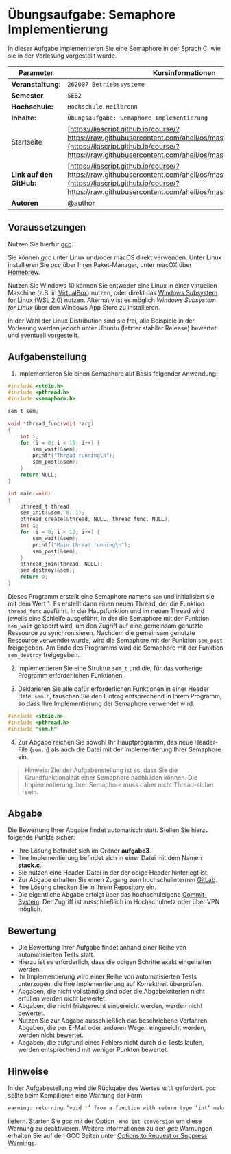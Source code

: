 # Übungsaufgabe: Semaphore Implementierung

In dieser Aufgabe implementieren Sie eine Semaphore in der Sprach C, wie sie in der Vorlesung vorgestellt wurde.  

<!-- data-type="none" -->
| Parameter | Kursinformationen |
| --- | --- |
| **Veranstaltung:** | `262007 Betriebssysteme`|
| **Semester** | `SEB2` |
| **Hochschule:** | `Hochschule Heilbronn` |
| **Inhalte:** | `Übungsaufgabe: Semaphore Implementierung` |
| Startseite | [https://liascript.github.io/course/?https://raw.githubusercontent.com/aheil/os/master/README.md#1](https://liascript.github.io/course/?https://raw.githubusercontent.com/aheil/os/master/README.md#1) | 
| **Link auf den GitHub:** | [https://liascript.github.io/course/?https://raw.githubusercontent.com/aheil/os/master/labs/sempahore.md](https://liascript.github.io/course/?https://raw.githubusercontent.com/aheil/os/master/labs/semaphore.md) |
| **Autoren** | @author |

## Voraussetzungen

Nutzen Sie hierfür [gcc](https://gcc.gnu.org/).

Sie können *gcc* unter Linux und/oder macOS direkt verwenden. Unter Linux installieren Sie *gcc* über Ihren Paket-Manager, unter macOX über [Homebrew](https://brew.sh/).

Nutzen Sie Windows 10 können Sie entweder eine Linux in einer virtuellen Maschine (z.B. in [VirtualBox](https://www.virtualbox.org/)) nutzen, oder direkt das [Windows Subsystem for Linux (WSL 2.0)](https://docs.microsoft.com/en-us/windows/wsl/install-win10) nutzen. Alternativ ist es möglich *Windows Subsystem for Linux* über den Windows App Store zu installieren.

In der Wahl der Linux Distribution sind sie frei, alle Beispiele in der Vorlesung werden jedoch unter Ubuntu (letzter stabiler Release) bewertet und eventuell vorgestellt. 

## Aufgabenstellung 

1. Implementieren Sie einen Semaphore auf Basis folgender Anwendung: 

```c
#include <stdio.h>
#include <pthread.h>
#include <semaphore.h>

sem_t sem;

void *thread_func(void *arg)
{
    int i;
    for (i = 0; i < 10; i++) {
        sem_wait(&sem);
        printf("Thread running\n");
        sem_post(&sem);
    }
    return NULL;
}

int main(void)
{
    pthread_t thread;
    sem_init(&sem, 0, 1);
    pthread_create(&thread, NULL, thread_func, NULL);
    int i;
    for (i = 0; i < 10; i++) {
        sem_wait(&sem);
        printf("Main thread running\n");
        sem_post(&sem);
    }
    pthread_join(thread, NULL);
    sem_destroy(&sem);
    return 0;
}
```

Dieses Programm erstellt eine Semaphore namens `sem` und initialisiert sie mit dem Wert 1. Es erstellt dann einen neuen Thread, der die Funktion `thread_func` ausführt. In der Hauptfunktion und im neuen Thread wird jeweils eine Schleife ausgeführt, in der die Semaphore mit der Funktion `sem_wait` gesperrt wird, um den Zugriff auf eine gemeinsam genutzte Ressource zu synchronisieren. Nachdem die gemeinsam genutzte Ressource verwendet wurde, wird die Semaphore mit der Funktion `sem_post` freigegeben. Am Ende des Programms wird die Semaphore mit der Funktion `sem_destroy` freigegeben.

2. Implementieren Sie eine Struktur `sem_t` und die, für das vorherige Programm erforderlichen Funktionen.

3. Deklarieren Sie alle dafür erforderlichen Funktionen in einer Header Datei `sem.h`, tauschen Sie den Eintrag entsprechend in Ihrem Programm, so dass Ihre Implementierung der Semaphore verwendet wird.

```c
#include <stdio.h>
#include <pthread.h>
#include "sem.h" 
```

4. Zur Abgabe reichen Sie sowohl Ihr Hauptprogramm, das neue Header-File (`sem.h`) als auch die Datei mit der Implementierung Ihrer Semaphore ein. 

> Hinweis: Ziel der Aufgabenstellung ist es, dass Sie die Grundfunktionalität einer Semaphore nachbilden können. Die Implementierung Ihrer Semaphore muss daher nicht Thread-sicher sein. 

## Abgabe

Die Bewertung Ihrer Abgabe findet automatisch statt. Stellen Sie hierzu folgende Punkte sicher:

* Ihre Lösung befindet sich im Ordner **aufgabe3**.
* Ihre Implementierung befindet sich in einer Datei mit dem Namen **stack.c**. 
* Sie nutzen eine Header-Datei in der der obige Header hinterlegt ist. 
* Zur Abgabe erhalten Sie einen Zugang zum hochschulinternen [GitLab](https://git.it.hs-heilbronn.de/).
* Ihre Lösung checken Sie in Ihrem Repository ein.
* Die eigentliche Abgabe erfolgt über das hochschuleigene [Commit-System](https://commit.it.hs-heilbronn.de/). Der Zugriff ist ausschließlich im Hochschulnetz oder über VPN möglich. 

## Bewertung

* Die Bewertung Ihrer Aufgabe findet anhand einer Reihe von automatisierten Tests statt. 
* Hierzu ist es erforderlich, dass die obigen Schritte exakt eingehalten werden. 
* Ihr Implementierung wird einer Reihe von automatisierten Tests unterzogen, die Ihre Implementierung auf Korrektheit überprüfen. 
* Abgaben, die nicht vollständig sind oder die Abgabekriterien nicht erfüllen werden nicht bewertet. 
* Abgaben, die nicht fristgerecht eingereicht werden, werden nicht bewertet. 
* Nutzen Sie zur Abgabe ausschließlich das beschriebene Verfahren. Abgaben, die per E-Mail oder anderen Wegen eingereicht werden, werden nicht bewertet. 
* Abgaben, die aufgrund eines Fehlers nicht durch die Tests laufen, werden entsprechend mit weniger Punkten bewertet.

## Hinweise 

In der Aufgabestellung wird die Rückgabe des Wertes `Null` gefordert. *gcc* sollte beim Kompilieren eine Warnung der Form 

```bash
warning: returning ’void *’ from a function with return type ‘int’ makes integer from pointer without a cast [-Wint-conversion]
```

liefern. Starten Sie *gcc* mit der Option `-Wno-int-conversion` um diese Warnung zu deaktivieren. Weitere Informationen zu den *gcc* Warnungen erhalten Sie auf den GCC Seiten unter [Options to Request or Suppress Warnings](https://gcc.gnu.org/onlinedocs/gcc/Warning-Options.html).